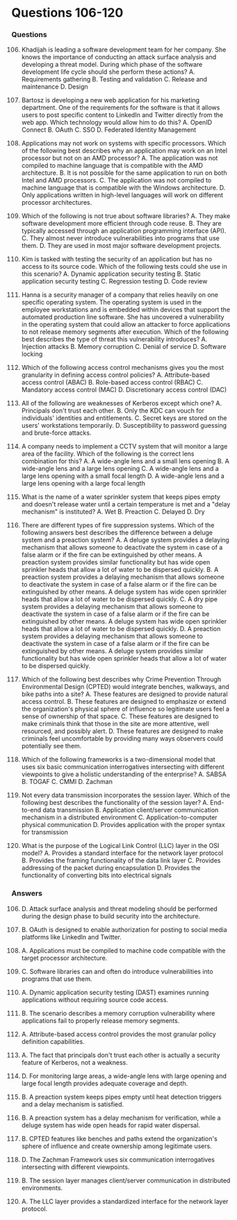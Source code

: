 # Questions 106-120

### Questions

106. Khadijah is leading a software development team for her company. She knows the importance of conducting an attack surface analysis and developing a threat model. During which phase of the software development life cycle should she perform these actions?
A. Requirements gathering
B. Testing and validation
C. Release and maintenance
D. Design

107. Bartosz is developing a new web application for his marketing department. One of the requirements for the software is that it allows users to post specific content to LinkedIn and Twitter directly from the web app. Which technology would allow him to do this?
A. OpenID Connect
B. OAuth
C. SSO
D. Federated Identity Management

108. Applications may not work on systems with specific processors. Which of the following best describes why an application may work on an Intel processor but not on an AMD processor?
A. The application was not compiled to machine language that is compatible with the AMD architecture.
B. It is not possible for the same application to run on both Intel and AMD processors.
C. The application was not compiled to machine language that is compatible with the Windows architecture.
D. Only applications written in high-level languages will work on different processor architectures.

109. Which of the following is not true about software libraries?
A. They make software development more efficient through code reuse.
B. They are typically accessed through an application programming interface (API).
C. They almost never introduce vulnerabilities into programs that use them.
D. They are used in most major software development projects.

110. Kim is tasked with testing the security of an application but has no access to its source code. Which of the following tests could she use in this scenario?
A. Dynamic application security testing
B. Static application security testing
C. Regression testing
D. Code review

111. Hanna is a security manager of a company that relies heavily on one specific operating system. The operating system is used in the employee workstations and is embedded within devices that support the automated production line software. She has uncovered a vulnerability in the operating system that could allow an attacker to force applications to not release memory segments after execution. Which of the following best describes the type of threat this vulnerability introduces?
A. Injection attacks
B. Memory corruption
C. Denial of service
D. Software locking

112. Which of the following access control mechanisms gives you the most granularity in defining access control policies?
A. Attribute-based access control (ABAC)
B. Role-based access control (RBAC)
C. Mandatory access control (MAC)
D. Discretionary access control (DAC)

113. All of the following are weaknesses of Kerberos except which one?
A. Principals don't trust each other.
B. Only the KDC can vouch for individuals' identities and entitlements.
C. Secret keys are stored on the users' workstations temporarily.
D. Susceptibility to password guessing and brute-force attacks.

114. A company needs to implement a CCTV system that will monitor a large area of the facility. Which of the following is the correct lens combination for this?
A. A wide-angle lens and a small lens opening
B. A wide-angle lens and a large lens opening
C. A wide-angle lens and a large lens opening with a small focal length
D. A wide-angle lens and a large lens opening with a large focal length

115. What is the name of a water sprinkler system that keeps pipes empty and doesn't release water until a certain temperature is met and a "delay mechanism" is instituted?
A. Wet
B. Preaction
C. Delayed
D. Dry

116. There are different types of fire suppression systems. Which of the following answers best describes the difference between a deluge system and a preaction system?
A. A deluge system provides a delaying mechanism that allows someone to deactivate the system in case of a false alarm or if the fire can be extinguished by other means. A preaction system provides similar functionality but has wide open sprinkler heads that allow a lot of water to be dispersed quickly.
B. A preaction system provides a delaying mechanism that allows someone to deactivate the system in case of a false alarm or if the fire can be extinguished by other means. A deluge system has wide open sprinkler heads that allow a lot of water to be dispersed quickly.
C. A dry pipe system provides a delaying mechanism that allows someone to deactivate the system in case of a false alarm or if the fire can be extinguished by other means. A deluge system has wide open sprinkler heads that allow a lot of water to be dispersed quickly.
D. A preaction system provides a delaying mechanism that allows someone to deactivate the system in case of a false alarm or if the fire can be extinguished by other means. A deluge system provides similar functionality but has wide open sprinkler heads that allow a lot of water to be dispersed quickly.

117. Which of the following best describes why Crime Prevention Through Environmental Design (CPTED) would integrate benches, walkways, and bike paths into a site?
A. These features are designed to provide natural access control.
B. These features are designed to emphasize or extend the organization's physical sphere of influence so legitimate users feel a sense of ownership of that space.
C. These features are designed to make criminals think that those in the site are more attentive, well resourced, and possibly alert.
D. These features are designed to make criminals feel uncomfortable by providing many ways observers could potentially see them.

118. Which of the following frameworks is a two-dimensional model that uses six basic communication interrogatives intersecting with different viewpoints to give a holistic understanding of the enterprise?
A. SABSA
B. TOGAF
C. CMMI
D. Zachman

119. Not every data transmission incorporates the session layer. Which of the following best describes the functionality of the session layer?
A. End-to-end data transmission
B. Application client/server communication mechanism in a distributed environment
C. Application-to-computer physical communication
D. Provides application with the proper syntax for transmission

120. What is the purpose of the Logical Link Control (LLC) layer in the OSI model?
A. Provides a standard interface for the network layer protocol
B. Provides the framing functionality of the data link layer
C. Provides addressing of the packet during encapsulation
D. Provides the functionality of converting bits into electrical signals

### Answers

106. D. Attack surface analysis and threat modeling should be performed during the design phase to build security into the architecture.

107. B. OAuth is designed to enable authorization for posting to social media platforms like LinkedIn and Twitter.

108. A. Applications must be compiled to machine code compatible with the target processor architecture.

109. C. Software libraries can and often do introduce vulnerabilities into programs that use them.

110. A. Dynamic application security testing (DAST) examines running applications without requiring source code access.

111. B. The scenario describes a memory corruption vulnerability where applications fail to properly release memory segments.

112. A. Attribute-based access control provides the most granular policy definition capabilities.

113. A. The fact that principals don't trust each other is actually a security feature of Kerberos, not a weakness.

114. D. For monitoring large areas, a wide-angle lens with large opening and large focal length provides adequate coverage and depth.

115. B. A preaction system keeps pipes empty until heat detection triggers and a delay mechanism is satisfied.

116. B. A preaction system has a delay mechanism for verification, while a deluge system has wide open heads for rapid water dispersal.

117. B. CPTED features like benches and paths extend the organization's sphere of influence and create ownership among legitimate users.

118. D. The Zachman Framework uses six communication interrogatives intersecting with different viewpoints.

119. B. The session layer manages client/server communication in distributed environments.

120. A. The LLC layer provides a standardized interface for the network layer protocol.